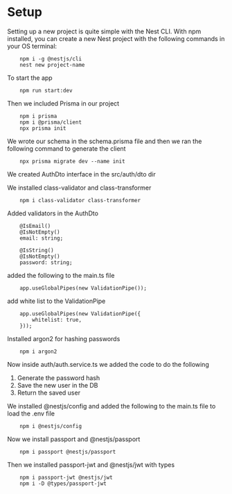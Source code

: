 # Setup
Setting up a new project is quite simple with the Nest CLI. With npm installed, you can create a new Nest project with the following commands in your OS terminal:
```
    npm i -g @nestjs/cli
    nest new project-name
```

To start the app

```
    npm run start:dev
```

Then we included Prisma in our project

```
    npm i prisma
    npm i @prisma/client
    npx prisma init
```

We wrote our schema in the schema.prisma file and then we ran the following command to generate the client

```
    npx prisma migrate dev --name init
```

We created AuthDto interface in the src/auth/dto dir

We installed class-validator and class-transformer

```
    npm i class-validator class-transformer
```

Added validators in the AuthDto

```
    @IsEmail()
    @IsNotEmpty()
    email: string;

    @IsString()
    @IsNotEmpty()
    password: string;
```

added the following to the main.ts file

```
    app.useGlobalPipes(new ValidationPipe());
```
add white list to the ValidationPipe

```
    app.useGlobalPipes(new ValidationPipe({
        whitelist: true,
    }));
```

Installed argon2 for hashing passwords

```
    npm i argon2
```


Now inside auth/auth.service.ts we added the code to do the following

1. Generate the password hash
2. Save the new user in the DB
3. Return the saved user


We installed @nestjs/config and added the following to the main.ts file to load the .env file

```
    npm i @nestjs/config
```

Now we install passport and @nestjs/passport

```
    npm i passport @nestjs/passport
```

Then we installed passport-jwt and @nestjs/jwt with types

```
    npm i passport-jwt @nestjs/jwt
    npm i -D @types/passport-jwt
```